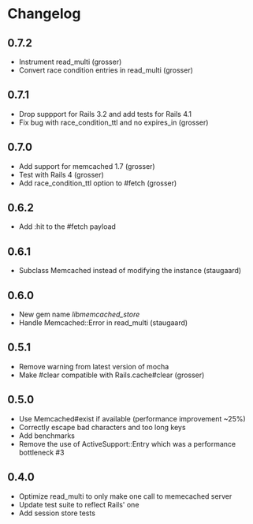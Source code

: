# Changelog

## 0.7.2
  * Instrument read_multi (grosser)
  * Convert race condition entries in read_multi (grosser)

## 0.7.1
  * Drop suppport for Rails 3.2 and add tests for Rails 4.1
  * Fix bug with race_condition_ttl and no expires_in (grosser)

## 0.7.0
  * Add support for memcached 1.7 (grosser)
  * Test with Rails 4 (grosser)
  * Add race_condition_ttl option to #fetch (grosser)

## 0.6.2
  * Add :hit to the #fetch payload

## 0.6.1
 * Subclass Memcached instead of modifying the instance (staugaard)

## 0.6.0
  * New gem name _libmemcached_store_
  * Handle Memcached::Error in read_multi (staugaard)

## 0.5.1
  * Remove warning from latest version of mocha
  * Make #clear compatible with Rails.cache#clear (grosser)

## 0.5.0
  * Use Memcached#exist if available (performance improvement ~25%)
  * Correctly escape bad characters and too long keys
  * Add benchmarks
  * Remove the use of ActiveSupport::Entry which was a performance bottleneck #3

## 0.4.0
  * Optimize read_multi to only make one call to memecached server
  * Update test suite to reflect Rails' one
  * Add session store tests

